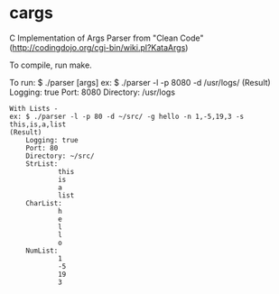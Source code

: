 cargs
=====

C Implementation of Args Parser from "Clean Code" (http://codingdojo.org/cgi-bin/wiki.pl?KataArgs)

To compile, run make.

To run:
    $ ./parser [args]
    ex: $ ./parser -l -p 8080 -d /usr/logs/
    (Result)
        Logging: true
        Port: 8080
        Directory: /usr/logs

    With Lists -
    ex: $ ./parser -l -p 80 -d ~/src/ -g hello -n 1,-5,19,3 -s this,is,a,list
    (Result)
        Logging: true
        Port: 80
        Directory: ~/src/
        StrList:
                this
                is
                a
                list
        CharList:
                h
                e
                l
                l
                o
        NumList:
                1
                -5
                19
                3
